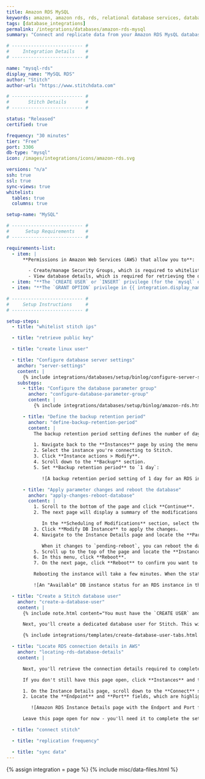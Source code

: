 ```yaml
---
title: Amazon RDS MySQL
keywords: amazon, amazon rds, rds, relational database services, database integration, etl rds, rds etl
tags: [database_integrations]
permalink: /integrations/databases/amazon-rds-mysql
summary: "Connect and replicate data from your Amazon RDS MysQL database using Stitch's MySQL integration."

# -------------------------- #
#     Integration Details    #
# -------------------------- #

name: "mysql-rds"
display_name: "MySQL RDS"
author: "Stitch"
author-url: "https://www.stitchdata.com"

# -------------------------- #
#       Stitch Details       #
# -------------------------- #

status: "Released"
certified: true

frequency: "30 minutes"
tier: "Free"
port: 3306
db-type: "mysql"
icon: /images/integrations/icons/amazon-rds.svg

versions: "n/a"
ssh: true
ssl: true
sync-views: true
whitelist:
  tables: true
  columns: true

setup-name: "MySQL"

# -------------------------- #
#      Setup Requirements    #
# -------------------------- #

requirements-list:
  - item: |
      **Permissions in Amazon Web Services (AWS) that allow you to**:

        - Create/manage Security Groups, which is required to whitelist Stitch's IP addresses.
        - View database details, which is required for retrieving the database's connection details.
  - item: "**The `CREATE USER` or `INSERT` privilege (for the `mysql` database).** The [`CREATE USER` privilege](https://dev.mysql.com/doc/refman/8.0/en/create-user.html) is required to create a database user for Stitch."
  - item: "**The `GRANT OPTION` privilege in {{ integration.display_name }}.** The [`GRANT OPTION` privilege](https://dev.mysql.com/doc/refman/8.0/en/privileges-provided.html#priv_grant-option) is required to grant the necessary privileges to the Stitch database user."

# -------------------------- #
#     Setup Instructions     #
# -------------------------- #

setup-steps:
  - title: "whitelist stitch ips"

  - title: "retrieve public key"

  - title: "create linux user"

  - title: "Configure database server settings"
    anchor: "server-settings"
    content: |
      {% include integrations/databases/setup/binlog/configure-server-settings-intro.html %}
    substeps:
      - title: "Configure the database parameter group"
        anchor: "configure-database-parameter-group"
        content: |
          {% include integrations/databases/setup/binlog/amazon-rds.html %}

      - title: "Define the backup retention period"
        anchor: "define-backup-retention-period"
        content: |
          The backup retention period setting defines the number of days for which automated backups are retained. This ensures that data can still be replicated even if issues with Stitch arise.

          1. Navigate back to the **Instances** page by using the menu on the left side of the page.
          2. Select the instance you're connecting to Stitch.
          3. Click **Instance actions > Modify**.
          4. Scroll down to the **Backup** section.
          5. Set **Backup retention period** to `1 day`:

             ![A backup retention period setting of 1 day for an RDS instance in the AWS console]({{ site.baseurl }}/images/integrations/rds-binlog-backup-retention-period.png)

      - title: "Apply parameter changes and reboot the database"
        anchor: "apply-changes-reboot-database"
        content: |
          1. Scroll to the bottom of the page and click **Continue**.
          2. The next page will display a summary of the modifications made to the database.

             In the **Scheduling of Modifications** section, select the **Apply Immediately** option.
          3. Click **Modify DB Instance** to apply the changes.
          4. Navigate to the Instance Details page and locate the **Parameter group**. Initially, the Parameter group should say `applying`.

             When it changes to `pending-reboot`, you can reboot the database and apply the changes.
          5. Scroll up to the top of the page and locate the **Instance actions** menu.
          6. In this menu, click **Reboot**.
          7. On the next page, click **Reboot** to confirm you want to reboot the instance.

          Rebooting the instance will take a few minutes. When the status of the **parameter group** changes to `in-sync` and the **DB instance status** (located at the top of the Instance Details page) changes to `available`, the reboot will be complete:

          ![An "Available" DB instance status for an RDS instance in the AWS console]({{ site.baseurl }}/images/integrations/rds-binlog-db-instance-status.png)

  - title: "Create a Stitch database user"
    anchor: "create-a-database-user"
    content: |
      {% include note.html content="You must have the `CREATE USER` and `GRANT OPTION` privileges to complete this step." %} 

      Next, you'll create a dedicated database user for Stitch. This will ensure Stitch is visible in any logs or audits, and allow you to maintain your privilege hierarchy.

      {% include integrations/templates/create-database-user-tabs.html %}

  - title: "Locate RDS connection details in AWS"
    anchor: "locating-rds-database-details"
    content: |

      Next, you'll retrieve the connection details required to complete the setup in Stitch. This info can be found on the Instance Details page in AWS.

      If you don't still have this page open, click **Instances** and then the instance you're connecting to Stitch.

      1. On the Instance Details page, scroll down to the **Connect** section.
      2. Locate the **Endpoint** and **Port** fields, which are highlighted in the image below:

         ![Amazon RDS Instance Details page with the Endport and Port fields highlighted]({{ site.baseurl }}/images/integrations/amazon-rds-details-page.png)

      Leave this page open for now - you'll need it to complete the setup in the next step.

  - title: "connect stitch"

  - title: "replication frequency"

  - title: "sync data"
---
```

{% assign integration = page %}
{% include misc/data-files.html %}
